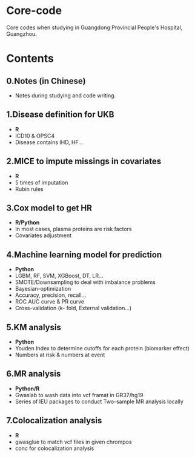# Core-code
Core codes when studying in Guangdong Provincial People's Hospital, Guangzhou.

# Contents

## 0.Notes (in Chinese)
- Notes during studying and code writing.

## 1.Disease definition for UKB
- **R**
- ICD10 & OPSC4
- Disease contains IHD, HF...

## 2.MICE to impute missings in covariates
- **R**
- 5 times of imputation
- Rubin rules

## 3.Cox model to get HR
- **R/Python**
- In most cases, plasma proteins are risk factors
- Covariates adjustment

## 4.Machine learning model for prediction
- **Python**
- LGBM, RF, SVM, XGBoost, DT, LR...
- SMOTE/Downsampling to deal with imbalance problems
- Bayesian-optimization
- Accuracy, precision, recall...
- ROC AUC curve & PR curve
- Cross-validation (k- fold, External validation...)

## 5.KM analysis
- **Python**
- Youden Index to determine cutoffs for each protein (biomarker effect)
- Numbers at risk & numbers at event

## 6.MR analysis
- **Python/R**
- Gwaslab to wash data into vcf framat in GR37/hg19
- Series of IEU packages to conduct Two-sample MR analysis locally

## 7.Colocalization analysis
- **R**
- gwasglue to match vcf files in given chrompos
- conc for colocalization analysis
